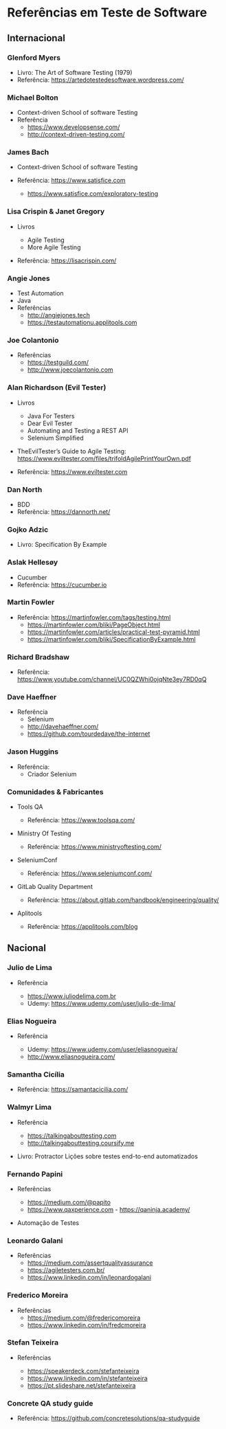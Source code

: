 # Referências em Teste de Software

## Internacional

### Glenford Myers

- Livro: The Art of Software Testing (1979)
- Referência: <https://artedotestedesoftware.wordpress.com/>

### Michael Bolton

- Context-driven School of software Testing
- Referência
  - <https://www.developsense.com/>
  - <http://context-driven-testing.com/>

### James Bach

- Context-driven School of software Testing
- Referência: <https://www.satisfice.com>

  - <https://www.satisfice.com/exploratory-testing>

### Lisa Crispin & Janet Gregory

- Livros
  - Agile Testing
  - More Agile Testing

- Referência: <https://lisacrispin.com/>

### Angie Jones

- Test Automation
- Java
- Referências
  - <http://angiejones.tech>
  - <https://testautomationu.applitools.com>

### Joe Colantonio

- Referências
  - <https://testguild.com/>
  - <http://www.joecolantonio.com>

### Alan Richardson (Evil Tester)

- Livros
  - Java For Testers
  - Dear Evil Tester
  - Automating and Testing a REST API
  - Selenium Simplified

- TheEvilTester’s Guide to Agile Testing: <https://www.eviltester.com/files/trifoldAgilePrintYourOwn.pdf>
- Referência: <https://www.eviltester.com>

### Dan North

- BDD
- Referência: <https://dannorth.net/>

### Gojko Adzic

- Livro: Specification By Example

### Aslak Hellesøy

- Cucumber
- Referência: <https://cucumber.io>

### Martin Fowler

- Referência: <https://martinfowler.com/tags/testing.html>
  - <https://martinfowler.com/bliki/PageObject.html>
  - <https://martinfowler.com/articles/practical-test-pyramid.html>
  - <https://martinfowler.com/bliki/SpecificationByExample.html>

### Richard Bradshaw

- Referência: <https://www.youtube.com/channel/UC0QZWhi0ojqNte3ey7RD0qQ>

### Dave Haeffner

- Referência
  - Selenium
  - <http://davehaeffner.com/>
  - <https://github.com/tourdedave/the-internet>

### Jason Huggins

- Referência:
  - Criador Selenium

### Comunidades & Fabricantes

- Tools QA

  - Referência: <https://www.toolsqa.com/>

- Ministry Of Testing

  - Referência: <https://www.ministryoftesting.com/>

- SeleniumConf

  - Referência: <https://www.seleniumconf.com/>

- GitLab Quality Department

  - Referência: <https://about.gitlab.com/handbook/engineering/quality/>

- Aplitools

  - Referência: <https://applitools.com/blog>

## Nacional

### Julio de Lima

- Referência

  - <https://www.juliodelima.com.br>
  - Udemy: <https://www.udemy.com/user/julio-de-lima/>

### Elias Nogueira

- Referência

  - Udemy: <https://www.udemy.com/user/eliasnogueira/>
  - <http://www.eliasnogueira.com/>

### Samantha Cicília

- Referência: <https://samantacicilia.com/>

### Walmyr Lima

- Referência

  - <https://talkingabouttesting.com>
  - <http://talkingabouttesting.coursify.me>

- Livro: Protractor Lições sobre testes end-to-end automatizados

### Fernando Papini

- Referências

  - <https://medium.com/@papito>
  - <https://www.qaxperience.com>  - <https://qaninja.academy/>

- Automação de Testes

### Leonardo Galani

- Referências
  - <https://medium.com/assertqualityassurance>
  - <https://agiletesters.com.br/>
  - <https://www.linkedin.com/in/leonardogalani>

### Frederico Moreira

- Referências
  - <https://medium.com/@fredericomoreira>
  - <https://www.linkedin.com/in/fredcmoreira>

### Stefan Teixeira

- Referências

  - <https://speakerdeck.com/stefanteixeira>
  - <https://www.linkedin.com/in/stefanteixeira>
  - <https://pt.slideshare.net/stefanteixeira>

### Concrete QA study guide

- Referência: <https://github.com/concretesolutions/qa-studyguide>
